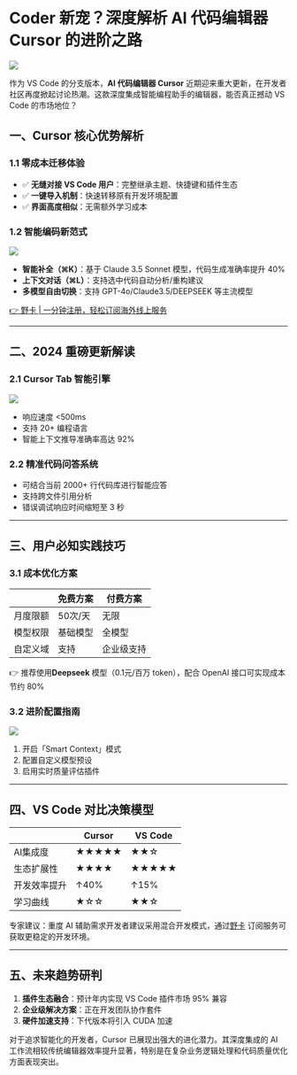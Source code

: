# Coder 新宠？深度解析 AI 代码编辑器 Cursor 的进阶之路

![](https://bbtdd.com/wp-content/uploads/img/9470249338542554.webp)

作为 VS Code 的分支版本，**AI 代码编辑器 Cursor** 近期迎来重大更新，在开发者社区再度掀起讨论热潮。这款深度集成智能编程助手的编辑器，能否真正撼动 VS Code 的市场地位？

## 一、Cursor 核心优势解析

### 1.1 零成本迁移体验
- ✅ **无缝对接 VS Code 用户**：完整继承主题、快捷键和插件生态
- ✅ **一键导入机制**：快速转移原有开发环境配置
- ✅ **界面高度相似**：无需额外学习成本

### 1.2 智能编码新范式
![](https://bbtdd.com/wp-content/uploads/img/445173568.webp)
- **智能补全（⌘K）**：基于 Claude 3.5 Sonnet 模型，代码生成准确率提升 40%
- **上下文对话（⌘L）**：支持选中代码自动分析/重构建议
- **多模型自由切换**：支持 GPT-4o/Claude3.5/DEEPSEEK 等主流模型

[👉 野卡 | 一分钟注册，轻松订阅海外线上服务](https://bbtdd.com/yeka)

---

## 二、2024 重磅更新解读

### 2.1 Cursor Tab 智能引擎
![](https://bbtdd.com/wp-content/uploads/img/0071097379523918.webp)
- 响应速度 <500ms
- 支持 20+ 编程语言
- 智能上下文推导准确率高达 92%

### 2.2 精准代码问答系统
- 可结合当前 2000+ 行代码库进行智能应答
- 支持跨文件引用分析
- 错误调试响应时间缩短至 3 秒

---

## 三、用户必知实践技巧

### 3.1 成本优化方案
|| 免费方案 | 付费方案 |
|---|---|---|
|月度限额|50次/天|无限|
|模型权限|基础模型|全模型|
|自定义域|支持|企业级支持|

👉 推荐使用**Deepseek** 模型（0.1元/百万 token），配合 OpenAI 接口可实现成本节约 80%

### 3.2 进阶配置指南
![](https://bbtdd.com/wp-content/uploads/img/389495149730504.webp)
1. 开启「Smart Context」模式
2. 配置自定义模型预设
3. 启用实时质量评估插件

---

## 四、VS Code 对比决策模型

|| Cursor | VS Code |
|---|---|---|
|AI集成度|★★★★★|★★☆|
|生态扩展性|★★★★|★★★★★|
|开发效率提升|↑40%|↑15%|
|学习曲线|★☆☆|★★☆|

专家建议：重度 AI 辅助需求开发者建议采用混合开发模式，通过[野卡](https://bbtdd.com/yeka) 订阅服务可获取更稳定的开发环境。

---

## 五、未来趋势研判
1. **插件生态融合**：预计年内实现 VS Code 插件市场 95% 兼容
2. **企业级解决方案**：正在开发团队协作套件
3. **硬件加速支持**：下代版本将引入 CUDA 加速

对于追求智能化的开发者，Cursor 已展现出强大的进化潜力。其深度集成的 AI 工作流相较传统编辑器效率提升显著，特别是在复杂业务逻辑处理和代码质量优化方面表现突出。